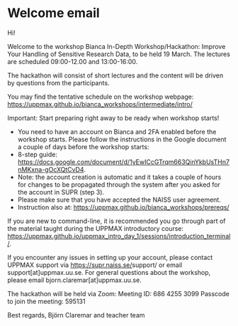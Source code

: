 # Welcome email

Hi!

Welcome to the workshop Bianca In-Depth Workshop/Hackathon: Improve Your Handling of Sensitive Research Data, to be held 19 March.
The lectures are scheduled 09:00-12.00 and 13:00-16:00.

The hackathon will consist of short lectures and the content will be driven by questions from the participants.

You may find the tentative schedule on the workshop webpage: <https://uppmax.github.io/bianca_workshops/intermediate/intro/>

Important: Start preparing right away to be ready when workshop starts!

- You need to have an account on Bianca and 2FA enabled before the workshop starts. Please follow the instructions in the Google document a couple of days before the workshop starts:
- 8-step guide: <https://docs.google.com/document/d/1yEwICcGTrqm663QinYkbUsTHn7nMKxna-gOcXQtCvD4>.
- Note: the account creation is automatic and it takes a couple of hours for changes to be propagated through the system after you asked for the account in SUPR (step 3).
- Please make sure that you have accepted the NAISS user agreement.
- Instruction also at: <https://uppmax.github.io/bianca_workshops/prereqs/>

If you are new to command-line, it is recommended you go through part of the material taught during the UPPMAX introductory course: <https://uppmax.github.io/uppmax_intro_day_1/sessions/introduction_terminal/>.

If you encounter any issues in setting up your account, please contact UPPMAX support via <https://supr.naiss.se/>support/ or email support[at]uppmax.uu.se. For general questions about the workshop, please email bjorn.claremar[at]uppmax.uu.se.

The hackathon will be held via Zoom:
Meeting ID: 686 4255 3099
Passcode to join the meeting: 595131

Best regards,
Björn Claremar and teacher team
